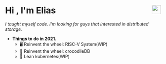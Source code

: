 <h1>Hi <img src="https://github.com/TheDudeThatCode/TheDudeThatCode/blob/master/Assets/Hi.gif" width="29px" align="right">, I'm Elias</h1> 

*I taught myself code. I'm looking for guys that interested in distributed storage.*

- **Things to do in 2021.**
  - 🖥️ Reinvent the wheel: RISC-V System(WIP)
  - 🌈 Reinvent the wheel: crocodileDB
  - 🌈 Lean kubernetes(WIP)

